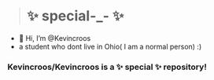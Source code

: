 ># ✨ special-_- ✨ 

* 👋 Hi, I’m @Kevincroos
*  a student who dont live in Ohio( I am a normal person) :)

### Kevincroos/Kevincroos is a ✨ special ✨ repository!
